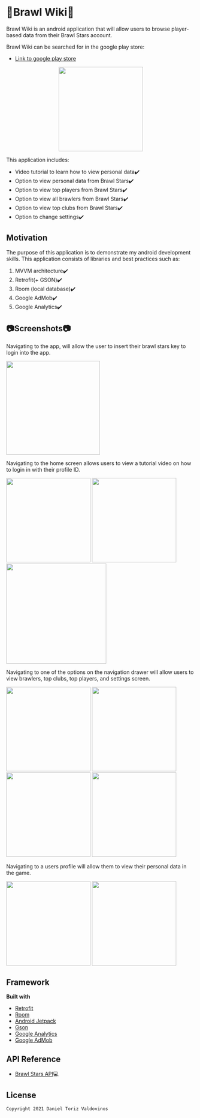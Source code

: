 # :star2:Brawl Wiki:star2:
Brawl Wiki is an android application that will allow users to browse player-based data from their Brawl Stars account.

Brawl Wiki can be searched for in the google play store: 
- [Link to google play store](https://play.google.com/store/apps/details?id=com.brawl.brawlwiki)

<p align="center">
  <img src="images/ic_brawl_wiki.PNG" width="225" />
</p>

This application includes:
- Video tutorial to learn how to view personal data:heavy_check_mark:
- Option to view personal data from Brawl Stars:heavy_check_mark:
- Option to view top players from Brawl Stars:heavy_check_mark:
- Option to view all brawlers from Brawl Stars:heavy_check_mark:
- Option to view top clubs from Brawl Stars:heavy_check_mark:
- Option to change settings:heavy_check_mark:
## Motivation
The purpose of this application is to demonstrate my android development skills.
This application consists of libraries and best practices such as:
  1. MVVM architecture:heavy_check_mark:
  2. Retrofit(+ GSON):heavy_check_mark:
  3. Room (local database):heavy_check_mark:
  4. Google AdMob:heavy_check_mark:
  5. Google Analytics:heavy_check_mark:
## :camera:Screenshots:camera:

Navigating to the app, will allow the user to insert their brawl stars key to login into the app.

<img src="images/login.jpg" width="250" />

Navigating to the home screen allows users to view a tutorial video on how to login in with their profile ID.
<p float="left">
  <img src="images/home.jpg" width="225" />
  <img src="images/drawer.jpg" width="225" />
  <img src="images/gify.gif" width="267" />
</p>

Navigating to one of the options on the navigation drawer will allow users to view brawlers, top clubs, top players, and settings screen.
<p float="left">
  <img src="images/brawlers.jpg" width="225" />
  <img src="images/players.jpg" width="225" />
  <img src="images/clubs.jpg" width="225" />
  <img src="images/settings.jpg" width="225" />
</p>

Navigating to a users profile will allow them to view their personal data in the game.
<p float="left">
  <img src="images/profile.jpg" width="225" />
  <img src="images/profile_brawlers.jpg" width="225" />
</p>

## Framework
**Built with**
- [Retrofit](https://square.github.io/retrofit/)
- [Room](https://developer.android.com/training/data-storage/room)
- [Android Jetpack](https://developer.android.com/jetpack)
- [Gson](https://github.com/square/retrofit/tree/master/retrofit-converters/gson)
- [Google Analytics](https://analytics.google.com/analytics/web/)
- [Google AdMob](https://developers.google.com/admob)

## API Reference
- [Brawl Stars API](https://developer.brawlstars.com/#/):computer:

## License
    Copyright 2021 Daniel Toriz Valdovinos
